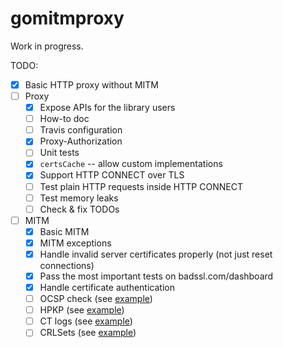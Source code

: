 # gomitmproxy

Work in progress.

TODO:

* [X] Basic HTTP proxy without MITM
* [ ] Proxy
    * [X] Expose APIs for the library users
    * [ ] How-to doc
    * [ ] Travis configuration
    * [X] Proxy-Authorization
    * [ ] Unit tests
    * [X] `certsCache` -- allow custom implementations
    * [X] Support HTTP CONNECT over TLS
    * [ ] Test plain HTTP requests inside HTTP CONNECT
    * [ ] Test memory leaks
    * [ ] Check & fix TODOs
* [ ] MITM
    * [X] Basic MITM
    * [X] MITM exceptions
    * [X] Handle invalid server certificates properly (not just reset connections)
    * [X] Pass the most important tests on badssl.com/dashboard
    * [X] Handle certificate authentication
    * [ ] OCSP check (see [example](https://stackoverflow.com/questions/46626963/golang-sending-ocsp-request-returns))
    * [ ] HPKP (see [example](https://github.com/tam7t/hpkp))
    * [ ] CT logs (see [example](https://github.com/google/certificate-transparency-go))
    * [ ] CRLSets (see [example](https://github.com/agl/crlset-tools))